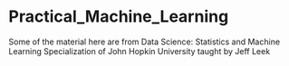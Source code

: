 # Practical_Machine_Learning
Some of the material here are from Data Science: Statistics and Machine Learning Specialization of John Hopkin University taught by Jeff Leek 
